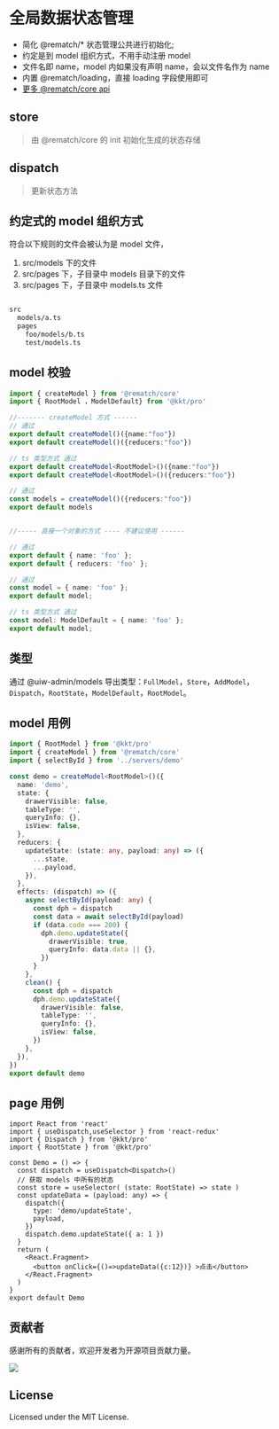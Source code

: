 # 全局数据状态管理

  - 简化 @rematch/* 状态管理公共进行初始化;
  - 约定是到 model 组织方式，不用手动注册 model
  - 文件名即 name，model 内如果没有声明 name，会以文件名作为 name
  - 内置 @rematch/loading，直接 loading 字段使用即可
  - [更多 @rematch/core api](https://rematchjs.org/docs/api-reference)

## store  

> 由 @rematch/core 的 init 初始化生成的状态存储

## dispatch

> 更新状态方法


## 约定式的 model 组织方式

符合以下规则的文件会被认为是 model 文件，

  1. src/models 下的文件
  2. src/pages 下，子目录中 models 目录下的文件
  3. src/pages 下，子目录中 models.ts 文件

```txt

src
  models/a.ts
  pages
    foo/models/b.ts
    test/models.ts

```

## model 校验

```ts
import { createModel } from '@rematch/core'
import { RootModel ，ModelDefault} from '@kkt/pro'

//------- createModel 方式 ------ 
// 通过
export default createModel()({name:"foo"})
export default createModel()({reducers:"foo"})

// ts 类型方式 通过
export default createModel<RootModel>()({name:"foo"})
export default createModel<RootModel>()({reducers:"foo"})

// 通过
const models = createModel()({reducers:"foo"})
export default models


//----- 直接一个对象的方式 ---- 不建议使用 ------

// 通过
export default { name: 'foo' };
export default { reducers: 'foo' };

// 通过
const model = { name: 'foo' };
export default model;

// ts 类型方式 通过
const model: ModelDefault = { name: 'foo' };
export default model;

```


## 类型

通过 @uiw-admin/models 导出类型：`FullModel`，`Store`，`AddModel`，`Dispatch`，`RootState`，`ModelDefault`，`RootModel`。

## model 用例

```ts
import { RootModel } from '@kkt/pro'
import { createModel } from '@rematch/core'
import { selectById } from '../servers/demo'

const demo = createModel<RootModel>()({
  name: 'demo',
  state: {
    drawerVisible: false,
    tableType: '',
    queryInfo: {},
    isView: false,
  },
  reducers: {
    updateState: (state: any, payload: any) => ({
      ...state,
      ...payload,
    }),
  },
  effects: (dispatch) => ({
    async selectById(payload: any) {
      const dph = dispatch
      const data = await selectById(payload)
      if (data.code === 200) {
        dph.demo.updateState({
          drawerVisible: true,
          queryInfo: data.data || {},
        })
      }
    },
    clean() {
      const dph = dispatch
      dph.demo.updateState({
        drawerVisible: false,
        tableType: '',
        queryInfo: {},
        isView: false,
      })
    },
  }),
})
export default demo


```


## page 用例

```tsx
import React from 'react'
import { useDispatch,useSelector } from 'react-redux'
import { Dispatch } from '@kkt/pro'
import { RootState } from '@kkt/pro'

const Demo = () => {
  const dispatch = useDispatch<Dispatch>()
  // 获取 models 中所有的状态
  const store = useSelector( (state: RootState) => state )
  const updateData = (payload: any) => {
    dispatch({
      type: 'demo/updateState',
      payload,
    })
    dispatch.demo.updateState({ a: 1 })
  }
  return (
    <React.Fragment>
      <button onClick={()=>updateData({c:12})} >点击</button>
    </React.Fragment>
  )
}
export default Demo

```

## 贡献者

感谢所有的贡献者，欢迎开发者为开源项目贡献力量。

<a href="https://github.com/uiwjs/uiw-admin/graphs/contributors">
  <img src="https://uiwjs.github.io/uiw-admin/CONTRIBUTORS.svg" />
</a>

## License

Licensed under the MIT License.
